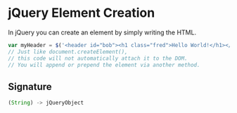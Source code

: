 # jQuery Element Creation
In jQuery you can create an element by simply writing the HTML.

```js
var myHeader = $('<header id="bob"><h1 class="fred">Hello World!</h1></header>');
// Just like document.createElement(),
// this code will not automatically attach it to the DOM.
// You will append or prepend the element via another method.
```

## Signature
```js
(String) -> jQueryObject
```
